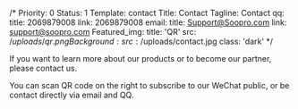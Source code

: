 /*
Priority: 0
Status: 1
Template: contact
Title: Contact
Tagline: Contact
qq: 
  title: 2069879008
  link: 2069879008
email:
  title: Support@Soopro.com
  link: support@soopro.com
Featured_img:
  title: 'QR'
  src: /$uploads/qr.png
Background:
  src: /$uploads/contact.jpg
  class: 'dark'
*/

<p>
  If you want to learn more about our products or to become our partner, please contact us.
</p>
<p>
  You can scan QR code on the right to subscribe to our WeChat public, or be contact directly via email and QQ.
</p>